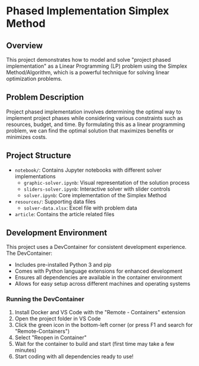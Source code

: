 # Phased Implementation Simplex Method

## Overview
This project demonstrates how to model and solve "project phased implementation" as a Linear Programming (LP) problem using the Simplex Method/Algorithm, which is a powerful technique for solving linear optimization problems.

## Problem Description
Project phased implementation involves determining the optimal way to implement project phases while considering various constraints such as resources, budget, and time. By formulating this as a linear programming problem, we can find the optimal solution that maximizes benefits or minimizes costs.

## Project Structure
- `notebook/`: Contains Jupyter notebooks with different solver implementations
  - `graphic-solver.ipynb`: Visual representation of the solution process
  - `sliders-solver.ipynb`: Interactive solver with slider controls
  - `solver.ipynb`: Core implementation of the Simplex Method
- `resources/`: Supporting data files
  - `solver-data.xlsx`: Excel file with problem data
- `article`: Contains the article related files

## Development Environment
This project uses a DevContainer for consistent development experience. The DevContainer:
- Includes pre-installed Python 3 and pip
- Comes with Python language extensions for enhanced development
- Ensures all dependencies are available in the container environment
- Allows for easy setup across different machines and operating systems

### Running the DevContainer
1. Install Docker and VS Code with the "Remote - Containers" extension
2. Open the project folder in VS Code
3. Click the green icon in the bottom-left corner (or press F1 and search for "Remote-Containers")
4. Select "Reopen in Container"
5. Wait for the container to build and start (first time may take a few minutes)
6. Start coding with all dependencies ready to use!
